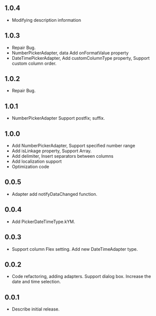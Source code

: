 ## 1.0.4

* Modifying description information

## 1.0.3

* Repair Bug.
* NumberPickerAdapter, data Add onFormatValue property
* DateTimePickerAdapter, Add customColumnType property, Support custom column order.

## 1.0.2

* Repair Bug.

## 1.0.1

* NumberPickerAdapter Support postfix; suffix.

## 1.0.0

* Add NumberPickerAdapter, Support specified number range
* Add isLinkage property, Support Array.
* Add delimiter, Insert separators between columns
* Add localization support
* Optimization code

## 0.0.5

* Adapter add notifyDataChanged function.

## 0.0.4

*  Add PickerDateTimeType.kYM.

## 0.0.3

* Support column Flex setting. Add new DateTimeAdapter type.

## 0.0.2

* Code refactoring, adding adapters. Support dialog box. Increase the date and time selection.


## 0.0.1

* Describe initial release.

